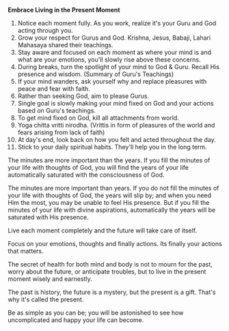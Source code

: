**Embrace Living in the Present Moment** 
1. Notice each moment fully. As you work, realize it's your Guru and God acting through you.
2. Grow your respect for Gurus and God. Krishna, Jesus, Babaji, Lahari Mahasaya shared their teachings.
3. Stay aware and focused on each moment as where your mind is and what are your emotions, you'll slowly rise above these concerns.
4. During breaks, turn the spotlight of your mind to God & Guru. Recall His presence and wisdom. (Summary of Guru's Teachings) 
5. If your mind wanders, ask yourself why and replace pleasures with peace and fear with faith.
6. Rather than seeking God, aim to please Gurus.
7. Single goal is slowly making your mind fixed on God and your actions based on Guru's teachings.
8. To get mind fixed on God, kill all attachments from world.
9. Yoga chitta vritti nirodha. (Vrittis in form of pleasures of the world and fears arising from lack of faith) 
10. At day's end, look back on how you felt and acted throughout the day.
11. Stick to your daily spiritual habits. They'll help you in the long term.

The minutes are more important than the years. If you fill the minutes of your life with thoughts of God, you will find the years of your life automatically saturated with the consciousness of God.

The minutes are more important than years. If you do not fill the minutes of your life with thoughts of God, the years will slip by; and when you need Him the most, you may be unable to feel His presence. But if you fill the minutes of your life with divine aspirations, automatically the years will be saturated with His presence.

Live each moment completely and the future will take care of itself.

Focus on your emotions, thoughts and finally actions. Its finally your actions that matters. 

The secret of health for both mind and body is not to mourn for the past, worry about the future, or anticipate troubles, but to live in the present moment wisely and earnestly.

The past is history, the future is a mystery, but the present is a gift. That's why it's called the present.

Be as simple as you can be; you will be astonished to see how uncomplicated and happy your life can become.
